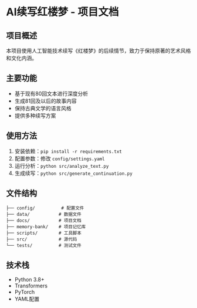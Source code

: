 # AI续写红楼梦 - 项目文档

## 项目概述
本项目使用人工智能技术续写《红楼梦》的后续情节，致力于保持原著的艺术风格和文化内涵。

## 主要功能
- 基于现有80回文本进行深度分析
- 生成81回及以后的故事内容
- 保持古典文学的语言风格
- 提供多种续写方案

## 使用方法
1. 安装依赖：`pip install -r requirements.txt`
2. 配置参数：修改 `config/settings.yaml`
3. 运行分析：`python src/analyze_text.py`
4. 生成续写：`python src/generate_continuation.py`

## 文件结构
```
├── config/          # 配置文件
├── data/           # 数据文件
├── docs/           # 项目文档
├── memory-bank/    # 项目记忆库
├── scripts/        # 工具脚本
├── src/            # 源代码
└── tests/          # 测试文件
```

## 技术栈
- Python 3.8+
- Transformers
- PyTorch
- YAML配置
